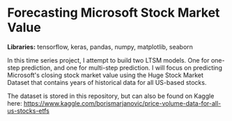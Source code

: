 # Forecasting Microsoft Stock Market Value
__Libraries:__ tensorflow, keras, pandas, numpy, matplotlib, seaborn

In this time series project, I attempt to build two LTSM models. One for one-step prediction, and one for multi-step prediction. I will focus on predicting Microsoft's closing stock market value using the Huge Stock Market Dataset that contains years of historical data for all US-based stocks. 

The dataset is stored in this repository, but can also be found on Kaggle here: https://www.kaggle.com/borismarjanovic/price-volume-data-for-all-us-stocks-etfs
